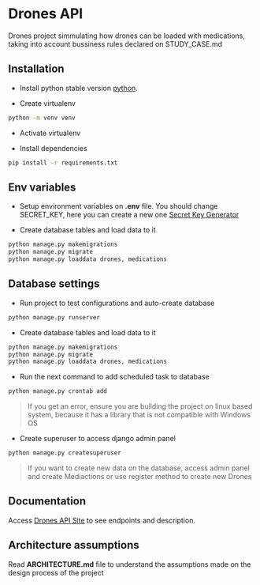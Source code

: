 # Drones API

Drones project simmulating how drones can be loaded with medications, taking into account bussiness rules declared on STUDY_CASE.md

## Installation

- Install python stable version [python](https://www.python.org/downloads/).

- Create virtualenv

```bash
python -m venv venv
```

- Activate virtualenv

- Install dependencies

```bash
pip install -r requirements.txt
```

## Env variables

- Setup environment variables on **.env** file. You should change SECRET_KEY, here you can create a new one 
[Secret Key Generator](https://djecrety.ir/) 

- Create database tables and load data to it

```bash
python manage.py makemigrations
python manage.py migrate
python manage.py loaddata drones, medications
```

## Database settings

- Run project to test configurations and auto-create database

```bash
python manage.py runserver
```

- Create database tables and load data to it

```bash
python manage.py makemigrations
python manage.py migrate
python manage.py loaddata drones, medications
```

- Run the next command to add scheduled task to database

```bash
python manage.py crontab add
```

> If you get an error, ensure you are building the project on linux based system, because it has a library that is not 
compatible with Windows OS

- Create superuser to access django admin panel

```bash
python manage.py createsuperuser
```

> If you want to create new data on the database, access admin panel and create Mediactions or use register method to 
create new Drones 

## Documentation
Access [Drones API Site](http://127.0.0.1/docs/) to see endpoints and description. 

## Architecture assumptions
Read **ARCHITECTURE.md** file to understand the assumptions made on the design process of the project
